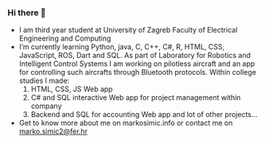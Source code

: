 ### Hi there 👋

- I am third year student at University of Zagreb Faculty of Electrical Engineering and Computing
- I’m currently learning Python, java, C, C++, C#, R, HTML, CSS, JavaScript, ROS, Dart and SQL. 
  As part of Laboratory for Robotics and Intelligent Control Systems I am working on 
  pilotless aircraft and an app for controlling such aircrafts through Bluetooth protocols.
  Within college studies I made:
  1. HTML, CSS, JS Web app
  2. C# and SQL interactive Web app for project management within company
  3. Backend and SQL for accounting Web app
  and lot of other projects...
- Get to know more about me on markosimic.info or contact me on marko.simic2@fer.hr


